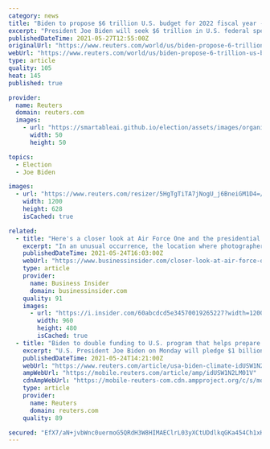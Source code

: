 ```yaml
---
category: news
title: "Biden to propose $6 trillion U.S. budget for 2022 fiscal year -NYT"
excerpt: "President Joe Biden will seek $6 trillion in U.S. federal spending for the 2022 fiscal year, rising to $8.2 trillion by 2031, the New York Times reported on Thursday, a day before the White House is expected to unveil its budget proposal."
publishedDateTime: 2021-05-27T12:55:00Z
originalUrl: "https://www.reuters.com/world/us/biden-propose-6-trillion-us-budget-2022-fiscal-year-nyt-2021-05-27/"
webUrl: "https://www.reuters.com/world/us/biden-propose-6-trillion-us-budget-2022-fiscal-year-nyt-2021-05-27/"
type: article
quality: 105
heat: 145
published: true

provider:
  name: Reuters
  domain: reuters.com
  images:
    - url: "https://smartableai.github.io/election/assets/images/organizations/reuters.com-50x50.jpg"
      width: 50
      height: 50

topics:
  - Election
  - Joe Biden

images:
  - url: "https://www.reuters.com/resizer/5HgTgTiTA7jNogU_j6BneiGM1D4=/1200x628/smart/filters:quality(80)/cloudfront-us-east-2.images.arcpublishing.com/reuters/TLU3CX4B6NP4RIH2GN5UDDFTII.jpg"
    width: 1200
    height: 628
    isCached: true

related:
  - title: "Here's a closer look at Air Force One and the presidential motorcade during Biden's trip to Detroit"
    excerpt: "In an unusual occurrence, the location where photographers were allowed to photograph Air Force One landing was also on the motorcade route."
    publishedDateTime: 2021-05-24T16:03:00Z
    webUrl: "https://www.businessinsider.com/closer-look-at-air-force-one-and-biden-presidential-motorcade-2021-5"
    type: article
    provider:
      name: Business Insider
      domain: businessinsider.com
    quality: 91
    images:
      - url: "https://i.insider.com/60abcdcd5e34570019265227?width=1200&format=jpeg"
        width: 960
        height: 480
        isCached: true
  - title: "Biden to double funding to U.S. program that helps prepare for extreme weather events -Washington Post"
    excerpt: "U.S. President Joe Biden on Monday will pledge $1 billion to a U.S. government program called Building Resilient Infrastructure and Communities that helps communities prepare for extreme weather events,"
    publishedDateTime: 2021-05-24T14:21:00Z
    webUrl: "https://www.reuters.com/article/usa-biden-climate-idUSW1N2LM01V"
    ampWebUrl: "https://mobile.reuters.com/article/amp/idUSW1N2LM01V"
    cdnAmpWebUrl: "https://mobile-reuters-com.cdn.ampproject.org/c/s/mobile.reuters.com/article/amp/idUSW1N2LM01V"
    type: article
    provider:
      name: Reuters
      domain: reuters.com
    quality: 89

secured: "EfX7/aN+jvbWnc0uermoG5QRdH3W8HIMAEClrL03yXCtUDdlkqGKa454Ch1xH47INusl0X8DEfPFsIIwZu/IHL+HKX+dTw1i3kNKDXUct1V8taZBeY/oSSJLtGXXr0UqVki2rC6Gofcjyv3C5UcK38UG0vHDxHTDxpBFISmlWPPE6ccI0P5lWZh0Suq3oHGCRItkXfAN9re83dT5jf3Cpf5hfsOMcEDyT+eC/Pwj97ph9TSga46Fq0I1fdq6sS9AbyRYrwM7zduM8e/hO7CosHtXUdfCVnL3jiP6WmlTh/AZbK84r+EpVBN19e1XLrV3J2DhsGsJdXupnPjr1ON7KcjMbZsBVgA4yF6oYipVhVI=;hC1TzOM25WTWpBtehJozoQ=="
---
```


